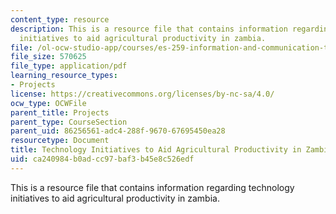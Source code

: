 ```yaml
---
content_type: resource
description: This is a resource file that contains information regarding technology
  initiatives to aid agricultural productivity in zambia.
file: /ol-ocw-studio-app/courses/es-259-information-and-communication-technology-in-africa-spring-2006/ca240984b0adcc97baf3b45e8c526edf_MITES_259S06_dafalla1_3.pdf
file_size: 570625
file_type: application/pdf
learning_resource_types:
- Projects
license: https://creativecommons.org/licenses/by-nc-sa/4.0/
ocw_type: OCWFile
parent_title: Projects
parent_type: CourseSection
parent_uid: 86256561-adc4-288f-9670-67695450ea28
resourcetype: Document
title: Technology Initiatives to Aid Agricultural Productivity in Zambia
uid: ca240984-b0ad-cc97-baf3-b45e8c526edf
---
```

This is a resource file that contains information regarding technology initiatives to aid agricultural productivity in zambia.